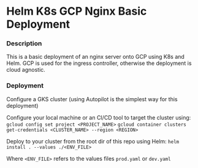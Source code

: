# Helm K8s GCP Nginx Basic Deployment

### Description
This is a basic deployment of an nginx server onto GCP using K8s and Helm. GCP is used for the ingress controller, otherwise the deployment is cloud agnostic.

### Deployment
Configure a GKS cluster (using Autopilot is the simplest way for this deployment) 

Configure your local machine or an CI/CD tool to target the cluster using:
`gcloud config set project <PROJECT_NAME>`
`gcloud container clusters get-credentials <CLUSTER_NAME> --region <REGION>`

Deploy to your cluster from the root dir of this repo using Helm: 
`helm install . --values ./<ENV_FILE>` 

Where `<ENV_FILE>` refers to the values files `prod.yaml` or `dev.yaml`
